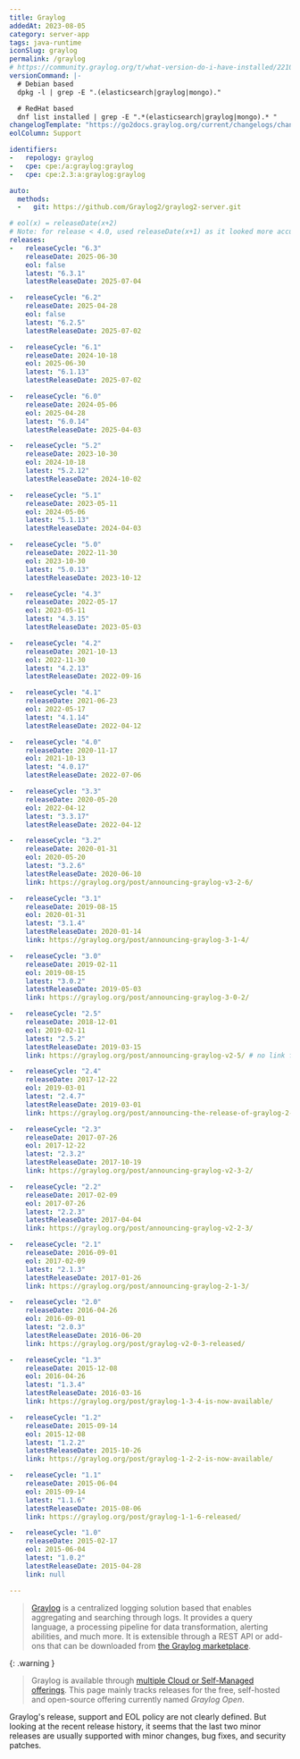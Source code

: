 ```yaml
---
title: Graylog
addedAt: 2023-08-05
category: server-app
tags: java-runtime
iconSlug: graylog
permalink: /graylog
# https://community.graylog.org/t/what-version-do-i-have-installed/22107
versionCommand: |-
  # Debian based
  dpkg -l | grep -E ".(elasticsearch|graylog|mongo)."

  # RedHat based
  dnf list installed | grep -E ".*(elasticsearch|graylog|mongo).* "
changelogTemplate: "https://go2docs.graylog.org/current/changelogs/changelog.html#Graylog{{'__LATEST__'|replace:'.',''}}"
eolColumn: Support

identifiers:
-   repology: graylog
-   cpe: cpe:/a:graylog:graylog
-   cpe: cpe:2.3:a:graylog:graylog

auto:
  methods:
  -   git: https://github.com/Graylog2/graylog2-server.git

# eol(x) = releaseDate(x+2)
# Note: for release < 4.0, used releaseDate(x+1) as it looked more accurate
releases:
-   releaseCycle: "6.3"
    releaseDate: 2025-06-30
    eol: false
    latest: "6.3.1"
    latestReleaseDate: 2025-07-04

-   releaseCycle: "6.2"
    releaseDate: 2025-04-28
    eol: false
    latest: "6.2.5"
    latestReleaseDate: 2025-07-02

-   releaseCycle: "6.1"
    releaseDate: 2024-10-18
    eol: 2025-06-30
    latest: "6.1.13"
    latestReleaseDate: 2025-07-02

-   releaseCycle: "6.0"
    releaseDate: 2024-05-06
    eol: 2025-04-28
    latest: "6.0.14"
    latestReleaseDate: 2025-04-03

-   releaseCycle: "5.2"
    releaseDate: 2023-10-30
    eol: 2024-10-18
    latest: "5.2.12"
    latestReleaseDate: 2024-10-02

-   releaseCycle: "5.1"
    releaseDate: 2023-05-11
    eol: 2024-05-06
    latest: "5.1.13"
    latestReleaseDate: 2024-04-03

-   releaseCycle: "5.0"
    releaseDate: 2022-11-30
    eol: 2023-10-30
    latest: "5.0.13"
    latestReleaseDate: 2023-10-12

-   releaseCycle: "4.3"
    releaseDate: 2022-05-17
    eol: 2023-05-11
    latest: "4.3.15"
    latestReleaseDate: 2023-05-03

-   releaseCycle: "4.2"
    releaseDate: 2021-10-13
    eol: 2022-11-30
    latest: "4.2.13"
    latestReleaseDate: 2022-09-16

-   releaseCycle: "4.1"
    releaseDate: 2021-06-23
    eol: 2022-05-17
    latest: "4.1.14"
    latestReleaseDate: 2022-04-12

-   releaseCycle: "4.0"
    releaseDate: 2020-11-17
    eol: 2021-10-13
    latest: "4.0.17"
    latestReleaseDate: 2022-07-06

-   releaseCycle: "3.3"
    releaseDate: 2020-05-20
    eol: 2022-04-12
    latest: "3.3.17"
    latestReleaseDate: 2022-04-12

-   releaseCycle: "3.2"
    releaseDate: 2020-01-31
    eol: 2020-05-20
    latest: "3.2.6"
    latestReleaseDate: 2020-06-10
    link: https://graylog.org/post/announcing-graylog-v3-2-6/

-   releaseCycle: "3.1"
    releaseDate: 2019-08-15
    eol: 2020-01-31
    latest: "3.1.4"
    latestReleaseDate: 2020-01-14
    link: https://graylog.org/post/announcing-graylog-3-1-4/

-   releaseCycle: "3.0"
    releaseDate: 2019-02-11
    eol: 2019-08-15
    latest: "3.0.2"
    latestReleaseDate: 2019-05-03
    link: https://graylog.org/post/announcing-graylog-3-0-2/

-   releaseCycle: "2.5"
    releaseDate: 2018-12-01
    eol: 2019-02-11
    latest: "2.5.2"
    latestReleaseDate: 2019-03-15
    link: https://graylog.org/post/announcing-graylog-v2-5/ # no link found for 2.5.1/2.5.2

-   releaseCycle: "2.4"
    releaseDate: 2017-12-22
    eol: 2019-03-01
    latest: "2.4.7"
    latestReleaseDate: 2019-03-01
    link: https://graylog.org/post/announcing-the-release-of-graylog-2-4-6/ # no link found for 2.4.7

-   releaseCycle: "2.3"
    releaseDate: 2017-07-26
    eol: 2017-12-22
    latest: "2.3.2"
    latestReleaseDate: 2017-10-19
    link: https://graylog.org/post/announcing-graylog-v2-3-2/

-   releaseCycle: "2.2"
    releaseDate: 2017-02-09
    eol: 2017-07-26
    latest: "2.2.3"
    latestReleaseDate: 2017-04-04
    link: https://graylog.org/post/announcing-graylog-v2-2-3/

-   releaseCycle: "2.1"
    releaseDate: 2016-09-01
    eol: 2017-02-09
    latest: "2.1.3"
    latestReleaseDate: 2017-01-26
    link: https://graylog.org/post/announcing-graylog-2-1-3/

-   releaseCycle: "2.0"
    releaseDate: 2016-04-26
    eol: 2016-09-01
    latest: "2.0.3"
    latestReleaseDate: 2016-06-20
    link: https://graylog.org/post/graylog-v2-0-3-released/

-   releaseCycle: "1.3"
    releaseDate: 2015-12-08
    eol: 2016-04-26
    latest: "1.3.4"
    latestReleaseDate: 2016-03-16
    link: https://graylog.org/post/graylog-1-3-4-is-now-available/

-   releaseCycle: "1.2"
    releaseDate: 2015-09-14
    eol: 2015-12-08
    latest: "1.2.2"
    latestReleaseDate: 2015-10-26
    link: https://graylog.org/post/graylog-1-2-2-is-now-available/

-   releaseCycle: "1.1"
    releaseDate: 2015-06-04
    eol: 2015-09-14
    latest: "1.1.6"
    latestReleaseDate: 2015-08-06
    link: https://graylog.org/post/graylog-1-1-6-released/

-   releaseCycle: "1.0"
    releaseDate: 2015-02-17
    eol: 2015-06-04
    latest: "1.0.2"
    latestReleaseDate: 2015-04-28
    link: null

---
```


> [Graylog](https://graylog.org/) is a centralized logging solution based that enables aggregating and searching through
> logs. It provides a query language, a processing pipeline for data transformation, alerting
> abilities, and much more. It is extensible through a REST API or add-ons that can be downloaded
> from [the Graylog marketplace](https://marketplace.graylog.org/).

{: .warning }
> Graylog is available through [multiple Cloud or Self-Managed offerings](https://graylog.org/pricing/).
> This page mainly tracks releases for the free, self-hosted and open-source offering currently named
> _Graylog Open_.

Graylog's release, support and EOL policy are not clearly defined. But looking at the recent release
history, it seems that the last two minor releases are usually supported with minor changes, bug
fixes, and security patches.
